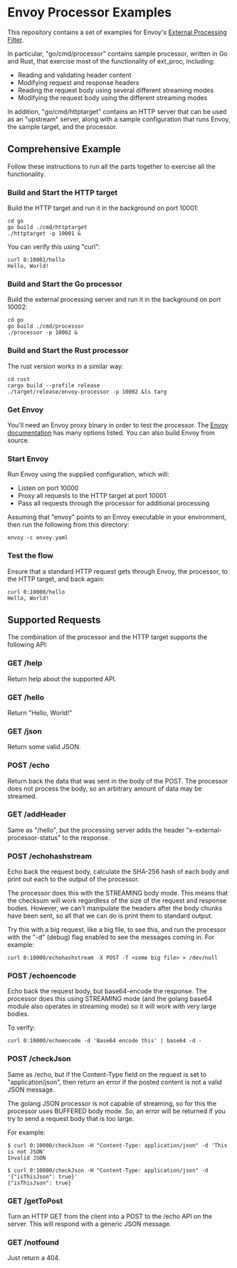 # Envoy Processor Examples

This repository contains a set of examples for Envoy's 
[External Processing Filter](https://www.envoyproxy.io/docs/envoy/latest/configuration/http/http_filters/ext_proc_filter). 

In particular, "go/cmd/processor" contains sample processor, written in Go and Rust,
that exercise most of the functionality of ext_proc, including:

* Reading and validating header content
* Modifying request and response headers
* Reading the request body using several different streaming modes
* Modifying the request body using the different streaming modes

In addition, "go/cmd/httptarget" contains an HTTP server that can be used as an
"upstream" server, along with a sample configuration that runs Envoy, the sample
target, and the processor.

## Comprehensive Example

Follow these instructions to run all the parts together to exercise all the
functionality.

### Build and Start the HTTP target

Build the HTTP target and run it in the background on port 10001:

    cd go
    go build ./cmd/httptarget
    ./httptarget -p 10001 &

You can verify this using "curl":

    curl 0:10001/hello
    Hello, World!

### Build and Start the Go processor

Build the external processing server and run it in the background on port 10002:

    cd go
    go build ./cmd/processor
    ./processor -p 10002 &

### Build and Start the Rust processor

The rust version works in a similar way:

    cd rust
    cargo build --profile release
    ./target/release/envoy-processor -p 10002 &ls targ

### Get Envoy

You'll need an Envoy proxy binary in order to test the processor. The
[Envoy documentation](https://www.envoyproxy.io/docs/envoy/latest/start/install)
has many options listed. You can also build Envoy from source.

### Start Envoy

Run Envoy using the supplied configuration, which will:

* Listen on port 10000
* Proxy all requests to the HTTP target at port 10001
* Pass all requests through the processor for additional processing

Assuming that "envoy" points to an Envoy executable in your environment,
then run the following from this directory:

    envoy -c envoy.yaml

### Test the flow

Ensure that a standard HTTP request gets through Envoy, the processor, to the HTTP target,
and back again:

    curl 0:10000/hello
    Hello, World!

## Supported Requests

The combination of the processor and the HTTP target supports the following API:

### GET /help

Return help about the supported API.

### GET /hello

Return "Hello, World!"

### GET /json

Return some valid JSON.

### POST /echo

Return back the data that was sent in the body of the POST. The processor
does not process the body, so an arbitrary amount of data may be streamed.

### GET /addHeader

Same as "/hello", but the processing server adds the header 
"x-external-processor-status" to the response.

### POST /echohashstream

Echo back the request body, calculate the SHA-256 hash of each body
and print out each to the output of the processor.

The processor does this with the STREAMING body mode. This means that
the checksum will work regardless of the size of the request and response
bodies. However, we can't manipulate the headers after the body chunks
have been sent, so all that we can do is print them to standard output.

Try this with a big request, like a big file, to see this, and run the processor
with the "-d" (debug) flag enabled to see the messages coming in. For example:

    curl 0:10000/echohashstream -X POST -T <some big file> > /dev/null

### POST /echoencode

Echo back the request body, but base64-encode the response. The processor does
this using STREAMING mode (and the golang base64 module also operates in streaming
mode) so it will work with very large bodies.

To verify:

    curl 0:10000/echoencode -d 'Base64 encode this' | base64 -d -

### POST /checkJson

Same as /echo, but if the Content-Type field on the request is set to
"application/json", then return an error if the posted content is not a 
valid JSON message.

The golang JSON processor is not capable of streaming, so for this the processor
uses BUFFERED body mode. So, an error will be returned if you try to send a
request body that is too large.

For example:

    $ curl 0:10000/checkJson -H "Content-Type: application/json" -d 'This is not JSON'
    Invalid JSON

    $ curl 0:10000/checkJson -H "Content-Type: application/json" -d '{"isThisJson": true}'
    {"isThisJson": true}

### GET /getToPost

Turn an HTTP GET from the client into a POST to the /echo API on the server.
This will respond with a generic JSON message.

### GET /notfound

Just return a 404.
